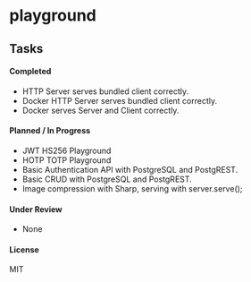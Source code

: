 # playground

## Tasks

#### Completed

- HTTP Server serves bundled client correctly.
- Docker HTTP Server serves bundled client correctly.
- Docker serves Server and Client correctly.

#### Planned / In Progress

- JWT HS256 Playground
- HOTP TOTP Playground
- Basic Authentication API with PostgreSQL and PostgREST.
- Basic CRUD with PostgreSQL and PostgREST.
- Image compression with Sharp, serving with server.serve();

#### Under Review

- None

#### License

MIT